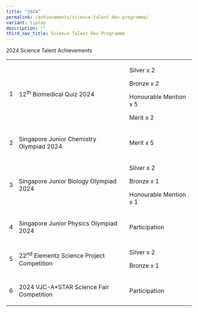 ```yaml
---
title: "2024"
permalink: /achievements/science-talent-dev-programme/
variant: tiptap
description: ""
third_nav_title: Science Talent Dev Programme
---
```

<p>2024 Science Talent Achievements</p>
<table style="minWidth: 75px">
<colgroup>
<col>
<col>
<col>
</colgroup>
<tbody>
<tr>
<td rowspan="1" colspan="1">
<p>1</p>
</td>
<td rowspan="1" colspan="1">
<p>12<sup>th</sup> Biomedical Quiz 2024</p>
</td>
<td rowspan="1" colspan="1">
<p>Silver x 2</p>
<p>Bronze x 2</p>
<p>Honourable Mention x 5</p>
<p>Merit x 2</p>
</td>
</tr>
<tr>
<td rowspan="1" colspan="1">
<p>2</p>
</td>
<td rowspan="1" colspan="1">
<p>Singapore Junior Chemistry Olympiad 2024</p>
</td>
<td rowspan="1" colspan="1">
<p>Merit x 5</p>
</td>
</tr>
<tr>
<td rowspan="1" colspan="1">
<p>3</p>
</td>
<td rowspan="1" colspan="1">
<p>Singapore Junior Biology Olympiad 2024</p>
</td>
<td rowspan="1" colspan="1">
<p>Silver x 2</p>
<p>Bronze x 1</p>
<p>Honourable Mention x 1</p>
</td>
</tr>
<tr>
<td rowspan="1" colspan="1">
<p>4</p>
</td>
<td rowspan="1" colspan="1">
<p>Singapore Junior Physics Olympiad 2024</p>
</td>
<td rowspan="1" colspan="1">
<p>Participation</p>
</td>
</tr>
<tr>
<td rowspan="1" colspan="1">
<p>5</p>
</td>
<td rowspan="1" colspan="1">
<p>22<sup>nd</sup> Elementz Science Project Competition</p>
</td>
<td rowspan="1" colspan="1">
<p>Silver x 2</p>
<p>Bronze x 1</p>
</td>
</tr>
<tr>
<td rowspan="1" colspan="1">
<p>6</p>
</td>
<td rowspan="1" colspan="1">
<p>2024&nbsp;VJC-A*STAR Science Fair Competition</p>
</td>
<td rowspan="1" colspan="1">
<p>Participation</p>
</td>
</tr>
</tbody>
</table>
<p></p>